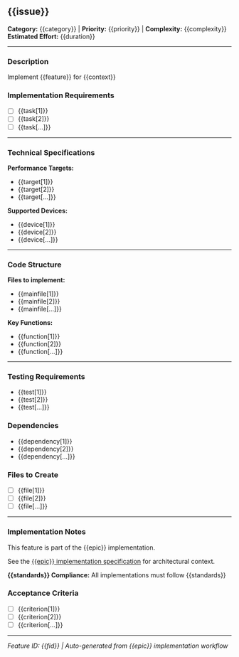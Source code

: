 ## {{issue}}

**Category:** {{category}} | **Priority:** {{priority}} | **Complexity:** {{complexity}}
**Estimated Effort:** {{duration}}

---

### Description
Implement {{feature}} for {{context}}

### Implementation Requirements

- [ ] {{task[1]}}
- [ ] {{task[2]}}
- [ ] {{task[...]}}

---

### Technical Specifications

**Performance Targets:**
- {{target[1]}}
- {{target[2]}}
- {{target[...]}}

**Supported Devices:**
- {{device[1]}}
- {{device[2]}}
- {{device[...]}}

---

### Code Structure

**Files to implement:**
- {{mainfile[1]}}
- {{mainfile[2]}}
- {{mainfile[...]}}

**Key Functions:**
- {{function[1]}}
- {{function[2]}}
- {{function[...]}}

---

### Testing Requirements

- {{test[1]}}
- {{test[2]}}
- {{test[...]}}

### Dependencies

- {{dependency[1]}}
- {{dependency[2]}}
- {{dependency[...]}}

### Files to Create

- [ ] {{file[1]}}
- [ ] {{file[2]}}
- [ ] {{file[...]}}

---

### Implementation Notes

This feature is part of the {{epic}} implementation.

See the [{{epic}} implementation specification](https://github.com/{{path}}) for architectural context.

**{{standards}} Compliance:** All implementations must follow {{standards}}

### Acceptance Criteria

- [ ] {{criterion[1]}}
- [ ] {{criterion[2]}}
- [ ] {{criterion[...]}}

---

*Feature ID: {{fid}} | Auto-generated from {{epic}} implementation workflow*
